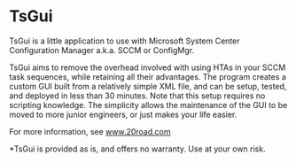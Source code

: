 # TsGui

TsGui is a little application to use with Microsoft System Center Configuration Manager a.k.a. SCCM or ConfigMgr.

TsGui aims to remove the overhead involved with using HTAs in your SCCM task sequences, while retaining all their advantages. The program creates a custom GUI built from a relatively simple XML file, and can be setup, tested, and deployed in less than 30 minutes. Note that this setup requires no scripting knowledge. The simplicity allows the maintenance of the GUI to be moved to more junior engineers, or just makes your life easier.

For more information, see www.20road.com

*TsGui is provided as is, and offers no warranty. Use at your own risk.
